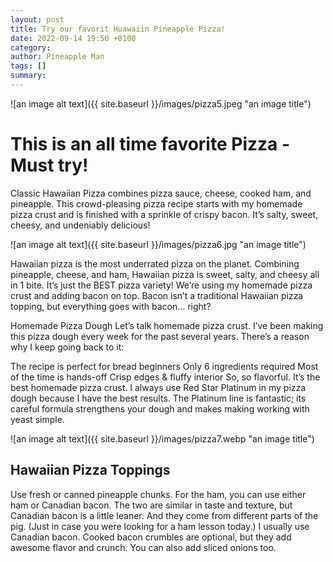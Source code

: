 ```yaml
---
layout: post
title: Try our favorit Huawaiin Pineapple Pizza! 
date: 2022-09-14 19:50 +0100
category: 
author: Pineapple Man
tags: []
summary: 
---
```


![an image alt text]({{ site.baseurl }}/images/pizza5.jpeg "an image title")

# This is an all time favorite Pizza - Must try! 
Classic Hawaiian Pizza combines pizza sauce, cheese, cooked ham, and pineapple. This crowd-pleasing pizza recipe starts with my homemade pizza crust and is finished with a sprinkle of crispy bacon. It’s salty, sweet, cheesy, and undeniably delicious!

![an image alt text]({{ site.baseurl }}/images/pizza6.jpg "an image title")

Hawaiian pizza is the most underrated pizza on the planet. Combining pineapple, cheese, and ham, Hawaiian pizza is sweet, salty, and cheesy all in 1 bite. It’s just the BEST pizza variety! We’re using my homemade pizza crust and adding bacon on top. Bacon isn’t a traditional Hawaiian pizza topping, but everything goes with bacon… right?

Homemade Pizza Dough
Let’s talk homemade pizza crust. I’ve been making this pizza dough every week for the past several years. There’s a reason why I keep going back to it:

The recipe is perfect for bread beginners
Only 6 ingredients required
Most of the time is hands-off
Crisp edges & fluffy interior
So, so flavorful.
It’s the best homemade pizza crust. I always use Red Star Platinum in my pizza dough because I have the best results. The Platinum line is fantastic; its careful formula strengthens your dough and makes making working with yeast simple.

![an image alt text]({{ site.baseurl }}/images/pizza7.webp "an image title")

## Hawaiian Pizza Toppings
Use fresh or canned pineapple chunks. For the ham, you can use either ham or Canadian bacon. The two are similar in taste and texture, but Canadian bacon is a little leaner. And they come from different parts of the pig. (Just in case you were looking for a ham lesson today.) I usually use Canadian bacon. Cooked bacon crumbles are optional, but they add awesome flavor and crunch. You can also add sliced onions too.